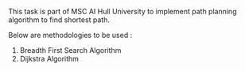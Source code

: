 This task is part of MSC AI Hull University to implement path planning algorithm to find shortest path.

Below are methodologies to be used :
1. Breadth First Search Algorithm
2. Dijkstra Algorithm
